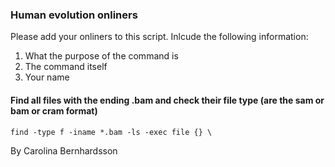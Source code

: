 
### Human evolution onliners

Please add your onliners to this script. Inlcude the following information:

1. What the purpose of the command is
2. The command itself
3. Your name



#### Find all files with the ending .bam and check their file type (are the sam or bam or cram format)
 

```
find -type f -iname *.bam -ls -exec file {} \
```
By  Carolina Bernhardsson

